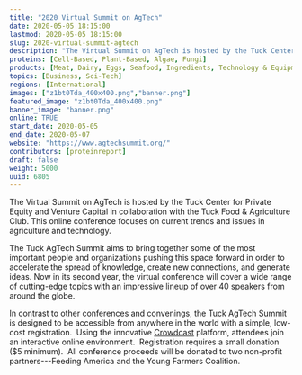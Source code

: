 ```yaml
---
title: "2020 Virtual Summit on AgTech"
date: 2020-05-05 18:15:00
lastmod: 2020-05-05 18:15:00
slug: 2020-virtual-summit-agtech
description: "The Virtual Summit on AgTech is hosted by the Tuck Center for Private Equity and Venture Capital in collaboration with the Tuck Food & Agriculture Club. This online conference focuses on current trends and issues in agriculture and technology."
proteins: [Cell-Based, Plant-Based, Algae, Fungi]
products: [Meat, Dairy, Eggs, Seafood, Ingredients, Technology & Equipment]
topics: [Business, Sci-Tech]
regions: [International]
images: ["z1bt0Tda_400x400.png","banner.png"]
featured_image: "z1bt0Tda_400x400.png"
banner_image: "banner.png"
online: TRUE
start_date: 2020-05-05
end_date: 2020-05-07
website: "https://www.agtechsummit.org/"
contributors: [proteinreport]
draft: false
weight: 5000
uuid: 6805
---
```

The Virtual Summit on AgTech is hosted by the Tuck Center for Private
Equity and Venture Capital in collaboration with the Tuck Food &
Agriculture Club. This online conference focuses on current trends and
issues in agriculture and technology.

The Tuck AgTech Summit aims to bring together some of the most important
people and organizations pushing this space forward in order to
accelerate the spread of knowledge, create new connections, and generate
ideas. Now in its second year, the virtual conference will cover a wide
range of cutting-edge topics with an impressive lineup of over 40
speakers from around the globe.

In contrast to other conferences and convenings, the Tuck AgTech Summit
is designed to be accessible from anywhere in the world with a simple,
low-cost registration.  Using the
innovative [Crowdcast](https://www.crowdcast.io/) platform, attendees
join an interactive online environment.  Registration requires a small
donation (\$5 minimum).  All conference proceeds will be donated to two
non-profit partners---Feeding America and the Young Farmers Coalition.
